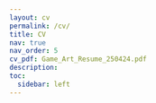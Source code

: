 ```yaml
---
layout: cv
permalink: /cv/
title: CV
nav: true
nav_order: 5
cv_pdf: Game_Art_Resume_250424.pdf
description:
toc:
  sidebar: left
---
```

